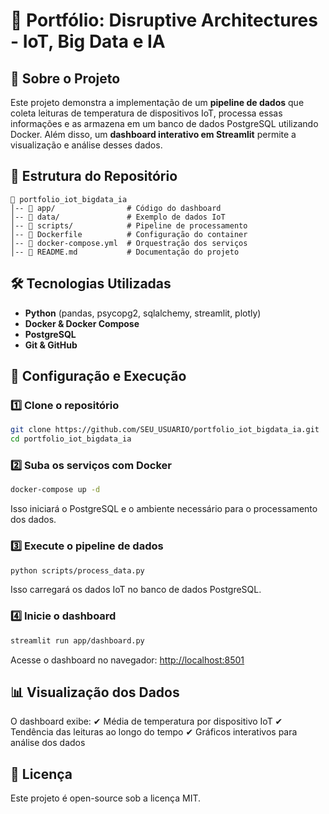 # 📌 Portfólio: Disruptive Architectures - IoT, Big Data e IA

## 🚀 Sobre o Projeto
Este projeto demonstra a implementação de um **pipeline de dados** que coleta leituras de temperatura de dispositivos IoT, processa essas informações e as armazena em um banco de dados PostgreSQL utilizando Docker. Além disso, um **dashboard interativo em Streamlit** permite a visualização e análise desses dados.

## 📂 Estrutura do Repositório
```plaintext
📁 portfolio_iot_bigdata_ia
│-- 📂 app/                # Código do dashboard
│-- 📂 data/               # Exemplo de dados IoT
│-- 📂 scripts/            # Pipeline de processamento
│-- 📄 Dockerfile          # Configuração do container
│-- 📄 docker-compose.yml  # Orquestração dos serviços
│-- 📄 README.md           # Documentação do projeto
```

## 🛠️ Tecnologias Utilizadas
- **Python** (pandas, psycopg2, sqlalchemy, streamlit, plotly)
- **Docker & Docker Compose**
- **PostgreSQL**
- **Git & GitHub**

## 🔧 Configuração e Execução
### 1️⃣ Clone o repositório
```sh
git clone https://github.com/SEU_USUARIO/portfolio_iot_bigdata_ia.git
cd portfolio_iot_bigdata_ia
```

### 2️⃣ Suba os serviços com Docker
```sh
docker-compose up -d
```
Isso iniciará o PostgreSQL e o ambiente necessário para o processamento dos dados.

### 3️⃣ Execute o pipeline de dados
```sh
python scripts/process_data.py
```
Isso carregará os dados IoT no banco de dados PostgreSQL.

### 4️⃣ Inicie o dashboard
```sh
streamlit run app/dashboard.py
```
Acesse o dashboard no navegador: [http://localhost:8501](http://localhost:8501)

## 📊 Visualização dos Dados
O dashboard exibe:
✔ Média de temperatura por dispositivo IoT
✔ Tendência das leituras ao longo do tempo
✔ Gráficos interativos para análise dos dados

## 📜 Licença
Este projeto é open-source sob a licença MIT.
